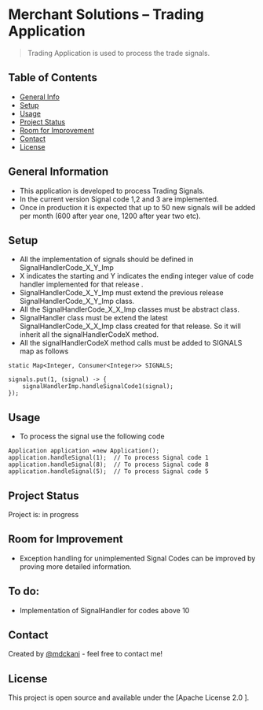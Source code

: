 # Merchant Solutions – Trading Application
> Trading Application is used to process the trade signals.

## Table of Contents
* [General Info](#general-information)
* [Setup](#setup)
* [Usage](#usage)
* [Project Status](#project-status)
* [Room for Improvement](#room-for-improvement)
* [Contact](#contact)
* [License](#license)


## General Information
- This application is developed to process Trading Signals.
- In the current version Signal code 1,2 and 3 are implemented.
- Once in production it is expected that up to 50 new signals will be added per month (600 after year one, 1200 after year two etc). 

## Setup
* All the implementation of signals should be defined in SignalHandlerCode_X_Y_Imp 
* X indicates the starting  and Y indicates the ending integer value of code handler implemented for that release . 
* SignalHandlerCode_X_Y_Imp must extend the previous release SignalHandlerCode_X_Y_Imp class.
* All the SignalHandlerCode_X_X_Imp classes must be abstract class.
* SignalHandler class must be extend the latest SignalHandlerCode_X_X_Imp class created for that release. So it will inherit all the signalHandlerCodeX method.
* All the signalHandlerCodeX method calls must be added to SIGNALS map as follows

` static Map<Integer, Consumer<Integer>> SIGNALS; `

```
signals.put(1, (signal) -> {  
    signalHandlerImp.handleSignalCode1(signal);  
});  
 ```

## Usage
* To process the signal use the following code

``` 
Application application =new Application(); 
application.handleSignal(1);  // To process Signal code 1
application.handleSignal(8);  // To process Signal code 8 
application.handleSignal(5);  // To process Signal code 5

```


## Project Status
Project is:  in progress 


## Room for Improvement
- Exception handling for unimplemented Signal Codes can be improved by proving more detailed information.
 

## To do:
- Implementation of SignalHandler for codes above 10

## Contact
Created by [@mdckani](kdkani89@gmail.com/) - feel free to contact me!


## License
This project is open source and available under the [Apache License 2.0 ]. 
